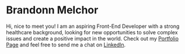 # Brandonn Melchor

Hi, nice to meet you! I am an aspiring Front-End Developer with a strong healthcare background, looking for new opportunities to solve complex issues and create a positive impact in the world. Check out my [Portfolio Page](https://brandonnmelchor.github.io/Portfolio/) and feel free to send me a chat on [LinkedIn](https://www.linkedin.com/in/brandonnmelchor/).
